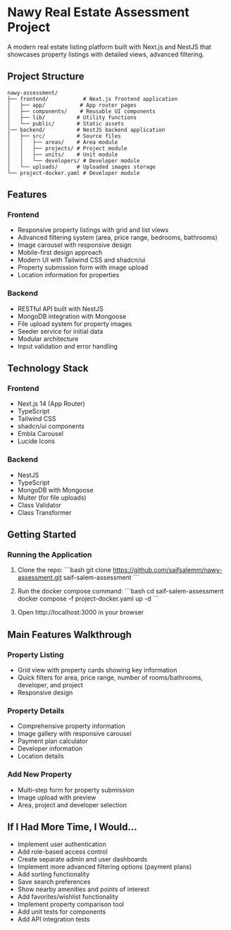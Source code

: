 # Nawy Real Estate Assessment Project

A modern real estate listing platform built with Next.js and NestJS that showcases property listings with detailed views, advanced filtering.

## Project Structure

```
nawy-assessment/
├── frontend/           # Next.js frontend application
│   ├── app/           # App router pages
│   ├── components/    # Reusable UI components
│   ├── lib/          # Utility functions
│   └── public/       # Static assets
│── backend/          # NestJS backend application
│   ├── src/          # Source files
│   │   ├── areas/    # Area module
│   │   ├── projects/ # Project module
│   │   ├── units/    # Unit module
│   │   └── developers/ # Developer module
│   └── uploads/      # Uploaded images storage
└── project-docker.yaml # Developer module

```

## Features

### Frontend
- Responsive property listings with grid and list views
- Advanced filtering system (area, price range, bedrooms, bathrooms)
- Image carousel with responsive design
- Mobile-first design approach
- Modern UI with Tailwind CSS and shadcn/ui
- Property submission form with image upload
- Location information for properties

### Backend
- RESTful API built with NestJS
- MongoDB integration with Mongoose
- File upload system for property images
- Seeder service for initial data
- Modular architecture
- Input validation and error handling

## Technology Stack

### Frontend
- Next.js 14 (App Router)
- TypeScript
- Tailwind CSS
- shadcn/ui components
- Embla Carousel
- Lucide Icons

### Backend
- NestJS
- TypeScript
- MongoDB with Mongoose
- Multer (for file uploads)
- Class Validator
- Class Transformer

## Getting Started

### Running the Application

1. Clone the repo:
\`\`\`bash
git clone https://github.com/saifsalemm/nawy-assessment.git saif-salem-assessment
\`\`\`

2. Run the docker compose command:
\`\`\`bash
cd saif-salem-assessment
docker compose -f project-docker.yaml up -d
\`\`\`

3. Open http://localhost:3000 in your browser

## Main Features Walkthrough

### Property Listing
- Grid view with property cards showing key information
- Quick filters for area, price range, number of rooms/bathrooms, developer, and project
- Responsive design

### Property Details
- Comprehensive property information
- Image gallery with responsive carousel
- Payment plan calculator
- Developer information
- Location details

### Add New Property
- Multi-step form for property submission
- Image upload with preview
- Area, project and developer selection

## If I Had More Time, I Would...

   - Implement user authentication
   - Add role-based access control
   - Create separate admin and user dashboards
   - Implement more advanced filtering options (payment plans)
   - Add sorting functionality
   - Save search preferences
   - Show nearby amenities and points of interest
   - Add favorites/wishlist functionality
   - Implement property comparison tool
   - Add unit tests for components
   - Add API integration tests